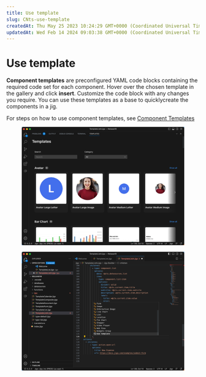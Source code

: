 ```yaml
---
title: Use template
slug: CNts-use-template
createdAt: Thu May 25 2023 10:24:29 GMT+0000 (Coordinated Universal Time)
updatedAt: Wed Feb 14 2024 09:03:38 GMT+0000 (Coordinated Universal Time)
---
```


# Use template

**Component templates** are preconfigured YAML code blocks containing the required code set for each component. Hover over the chosen template in the gallery and click **insert**. Customize the code block with any changes you require. You can use these templates as a base to quicklycreate the components in a jig.

For steps on how to use component templates, see [Component Templates](https://docs.jigx.com/building-apps-with-jigx/ui/components-_controls_/component-templates)

<figure><img src="../../.gitbook/assets/TemplateComponent.png" alt="" width="563"><figcaption></figcaption></figure>

<figure><img src="../../.gitbook/assets/TemplatesCompCode.png" alt="" width="563"><figcaption></figcaption></figure>
